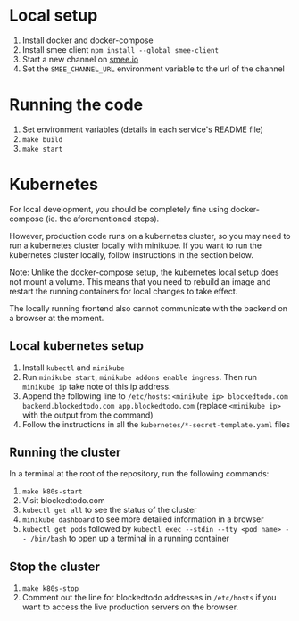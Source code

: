 # Local setup

1. Install docker and docker-compose
2. Install smee client `npm install --global smee-client`
3. Start a new channel on [smee.io](https://smee.io)
4. Set the `SMEE_CHANNEL_URL` environment variable to the url of the channel

# Running the code

1. Set environment variables (details in each service's README file)
2. `make build`
3. `make start`

# Kubernetes
For local development, you should be completely fine using docker-compose (ie. the aforementioned steps).

However, production code runs on a kubernetes cluster, so you may need to run a kubernetes cluster locally with minikube.
If you want to run the kubernetes cluster locally, follow instructions in the section below.

Note: Unlike the docker-compose setup, the kubernetes local setup does not mount a volume.
This means that you need to rebuild an image and restart the running containers for local changes to take effect.

The locally running frontend also cannot communicate with the backend on a browser at the moment.

## Local kubernetes setup
1. Install `kubectl` and `minikube`
2. Run `minikube start`, `minikube addons enable ingress`. Then run `minikube ip` take note of this ip address.
3. Append the following line to `/etc/hosts`: `<minikube ip> blockedtodo.com backend.blockedtodo.com app.blockedtodo.com` (replace `<minikube ip>` with the output from the command)
4. Follow the instructions in all the `kubernetes/*-secret-template.yaml` files

## Running the cluster
In a terminal at the root of the repository, run the following commands:

1. `make k80s-start`
2. Visit blockedtodo.com
3. `kubectl get all` to see the status of the cluster
4. `minikube dashboard` to see more detailed information in a browser
5. `kubectl get pods` followed by `kubectl exec --stdin --tty <pod name> -- /bin/bash` to open up a terminal in a running container

## Stop the cluster

1. `make k80s-stop`
2. Comment out the line for blockedtodo addresses in `/etc/hosts` if you want to access the live production servers on the browser.
